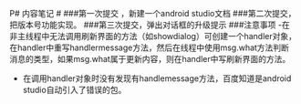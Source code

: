 P# 内容笔记 #
###第一次提交 ，新建一个android studio文档
###第二次提交，把版本号功能实现。
###第三次提交，弹出对话框的升级提示
###注意事项
-在非主线程中无法调用刷新界面的方法（如showdialog）可创建一个handler对象，在handler中重写handlermessage方法，然后在线程中使用msg.what方法判断消息的类型，如果msg.what属于更新内容，则在handler中写刷新界面的方法。
- 在调用handler对象时没有发现有handlemessage方法，百度知道是android studio自动引入了错误的包。